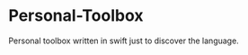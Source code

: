 Personal-Toolbox
================

Personal toolbox written in swift just to discover the language.
